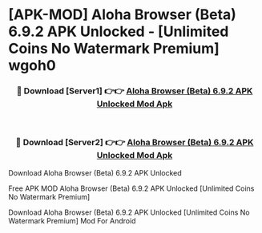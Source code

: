 # [APK-MOD] Aloha Browser (Beta) 6.9.2 APK Unlocked - [Unlimited Coins No Watermark Premium] wgoh0



<div align="center">
<h3>🔴 Download [Server1] 👉👉 <a href="https://momento.my/?title=Aloha_Browser_(Beta)_6.9.2_APK_Unlocked">Aloha Browser (Beta) 6.9.2 APK Unlocked Mod Apk</a></h3><br>

<h3>🔴 Download [Server2] 👉👉 <a href="https://momento.my/?title=Aloha_Browser_(Beta)_6.9.2_APK_Unlocked">Aloha Browser (Beta) 6.9.2 APK Unlocked Mod Apk</a></h3>
</div>



Download Aloha Browser (Beta) 6.9.2 APK Unlocked 

Free APK MOD Aloha Browser (Beta) 6.9.2 APK Unlocked [Unlimited Coins No Watermark Premium]

Download Aloha Browser (Beta) 6.9.2 APK Unlocked [Unlimited Coins No Watermark Premium] Mod For Android
